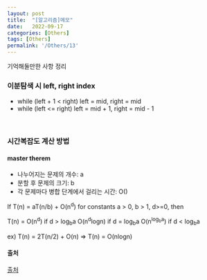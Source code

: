 ```yaml
---
layout: post
title:  "[알고리즘]메모"
date:   2022-09-17
categories: [Others]
tags: [Others]
permalink: '/Others/13'
---
```


기억해둘만한 사항 정리

### 이분탐색 시 left, right index

* while (left + 1 < right) left = mid, right = mid
* while (left <= right) left = mid + 1, right = mid - 1

<br>

### 시간복잡도 계산 방법

#### master therem

* 나누어지는 문제의 개수: a
* 분할 후 문제의 크기: b
* 각 문제마다 병합 단계에서 걸리는 시간: O()

If T(n) = aT(n/b) + O(n<sup>d</sup>) for constants a > 0, b > 1, d>=0, then

T(n) =  O(n<sup>d</sup>)                if d > log<sub>b</sub>a
        O(n<sup>d</sup>logn)            if d = log<sub>b</sub>a
        O(n<sup>log<sub>b</sub>a</sup>) if d < log<sub>b</sub>a

ex) T(n) = 2T(n/2) + O(n) => T(n) = O(nlogn)

#### 출처

<a href="https://blog.naver.com/kks227/220776241154">출처</a>

<br><br>
